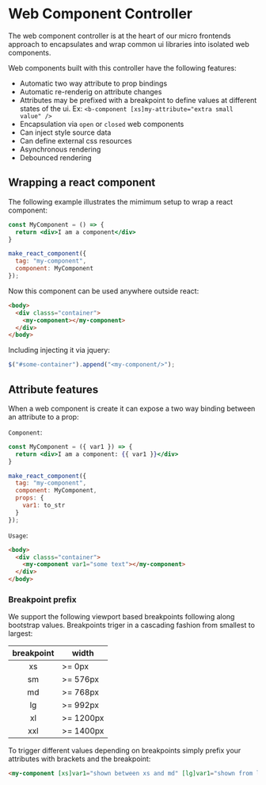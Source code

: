 # Web Component Controller

The web component controller is at the heart of our micro frontends approach to encapsulates and wrap common ui libraries into isolated web components.

Web components built with this controller have the following features:

- Automatic two way attribute to prop bindings
- Automatic re-renderig on attribute changes
- Attributes may be prefixed with a breakpoint to define values at different states of the ui. Ex: `<b-component [xs]my-attribute="extra small value" />`
- Encapsulation via `open` or `closed` web components
- Can inject style source data
- Can define external css resources
- Asynchronous rendering
- Debounced rendering

## Wrapping a react component

The following example illustrates the mimimum setup to wrap a react component:

```jsx
const MyComponent = () => {
  return <div>I am a component</div>
}

make_react_component({
  tag: "my-component",
  component: MyComponent
});
```

Now this component can be used anywhere outside react:

```html
<body>
  <div classs="container">
    <my-component></my-component>
  </div>
</body>
```

Including injecting it via jquery:

```js
$("#some-container").append("<my-component/>");
```

## Attribute features

When a web component is create it can expose a two way binding between an attribute to a prop:

`Component`:
```jsx
const MyComponent = ({ var1 }) => {
  return <div>I am a component: {{ var1 }}</div>
}

make_react_component({
  tag: "my-component",
  component: MyComponent,
  props: {
    var1: to_str
  }
});
```
`Usage`:
```html
<body>
  <div classs="container">
    <my-component var1="some text"></my-component>
  </div>
</body>
```

### Breakpoint prefix

We support the following viewport based breakpoints following along bootstrap values. Breakpoints triger in a cascading fashion from smallest to largest:

| breakpoint | width |
|:-:|-|
| xs | >= 0px |
| sm | >= 576px |
| md | >= 768px |
| lg | >= 992px |
| xl | >= 1200px |
| xxl | >= 1400px |

To trigger different values depending on breakpoints simply prefix your attributes with brackets and the breakpoint:

```html
<my-component [xs]var1="shown between xs and md" [lg]var1="shown from lg and up"></my-component>
```